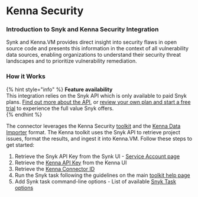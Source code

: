 # Kenna Security

### Introduction to Snyk and Kenna Security Integration

Synk and Kenna.VM provides direct insight into security flaws in open source code and presents this information in the context of all vulnerability data sources, enabling organizations to understand their security threat landscapes and to prioritize vulnerability remediation.

### How it Works

{% hint style="info" %}
**Feature availability**  
This integration relies on the Snyk API which is only available to paid Snyk plans. [Find out more about the API](https://snyk.docs.apiary.io/#), or [review your own plan and start a free trial](https://app.snyk.io/manage/billing) to experience the full value Snyk offers.  
{% endhint %}

The connector leverages the Kenna Security [toolkit](https://github.com/KennaPublicSamples/toolkit) and the [Kenna Data Importer](https://help.kennasecurity.com/hc/en-us/articles/360026413111-Kenna-Data-Importer-JSON-Connector-) format. The Kenna toolkit uses the Snyk API to retrieve project issues, format the results, and ingest it into Kenna.VM. Follow these steps to get started: 

1. Retrieve the Snyk API Key from the Synk UI - [Service Account page](https://support.snyk.io/hc/en-us/articles/360004037597)
2. Retrieve the [Kenna API Key](https://help.kennasecurity.com/hc/en-us/articles/360029111331-API-Key-Generation-and-Permissions) from the Kenna UI
3. Retrieve the [Kenna Connector ID](https://help.kennasecurity.com/hc/en-us/articles/360026413111-Kenna-Data-Importer-JSON-Connector-)
4. Run the Snyk task following the guidelines on the main [toolkit help page](https://github.com/KennaPublicSamples/toolkit#calling-a-specific-task)
5. Add Synk task command-line options - List of available [Snyk Task options](https://github.com/KennaPublicSamples/toolkit/tree/master/tasks/snyk)

